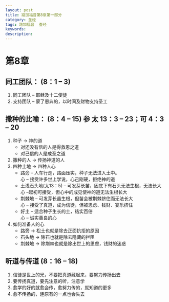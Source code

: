 ```yaml
---
layout: post
title: 路加福音第8章第一部分
category: 圣经
tags: 路加福音  查经
keywords: 
description: 
---
```

# 第8章
## 同工团队： (8：1 – 3)
1. 同工团队 – 耶稣及十二使徒
2. 支持团队 – 蒙了恩典的，以时间及财物支持圣工

## 撒种的比喻： (8：4 – 15) 参 太 13：3 – 23；可 4：3 – 20
1. 种子 → 神的道      
    - 对还没有信的人是得救恩之道     
    - 对己信的人是成圣之道
2. 撒种的人 → 传扬神道的人     
3. 四种土地 → 四种人心     
    - 路旁 – 人车行走，路面压实，种子无法进入土中。     
      心 – 接受许多世上学说，心己刚硬，拒绝神的道
    - 土浅石头地(太13：5) – 可发芽长苖，因底下有石头无法生根，无法长大      
    心 –起初可接受，但心中的成见使神的道无法生根长大
    - 荆棘地 – 可发芽长苖生根，但苗会被荆棘挤住而无法长大     
    心 – 接受了真道，成为信徒，但被思虑、钱财、宴乐挤住      
    - 好土 – 适合种子生长的土，结实百倍     
    心 – 诚实善良的心     
4. 如何准备人的心      
    - 路旁 → 松土也就是除去正面抗拒的原因
    - 石头地 → 除石也就是除去隐藏的拦阻
    - 荆棘地 → 除荆棘也就是除出世上的思虑，钱财的迷惑



## 听道与传道 (8：16 – 18)     
1. 信徒是世上的光，不要把真道藏起来，要努力传扬出去
2. 要传扬真道，要先注意的听，注意学
3. 愈学的好的就愈会传，愈努力传的，就知道的更多
4. 愈不传扬的，连原有的一点也会失去